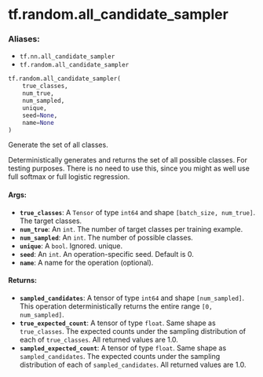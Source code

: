 <div itemscope itemtype="http://developers.google.com/ReferenceObject">
<meta itemprop="name" content="tf.random.all_candidate_sampler" />
<meta itemprop="path" content="Stable" />
</div>

# tf.random.all_candidate_sampler

### Aliases:

* `tf.nn.all_candidate_sampler`
* `tf.random.all_candidate_sampler`

``` python
tf.random.all_candidate_sampler(
    true_classes,
    num_true,
    num_sampled,
    unique,
    seed=None,
    name=None
)
```

Generate the set of all classes.

Deterministically generates and returns the set of all possible classes.
For testing purposes.  There is no need to use this, since you might as
well use full softmax or full logistic regression.

#### Args:

* <b>`true_classes`</b>: A `Tensor` of type `int64` and shape `[batch_size,
    num_true]`. The target classes.
* <b>`num_true`</b>: An `int`.  The number of target classes per training example.
* <b>`num_sampled`</b>: An `int`.  The number of possible classes.
* <b>`unique`</b>: A `bool`. Ignored.
    unique.
* <b>`seed`</b>: An `int`. An operation-specific seed. Default is 0.
* <b>`name`</b>: A name for the operation (optional).


#### Returns:

* <b>`sampled_candidates`</b>: A tensor of type `int64` and shape `[num_sampled]`.
    This operation deterministically returns the entire range
    `[0, num_sampled]`.
* <b>`true_expected_count`</b>: A tensor of type `float`.  Same shape as
    `true_classes`. The expected counts under the sampling distribution
    of each of `true_classes`. All returned values are 1.0.
* <b>`sampled_expected_count`</b>: A tensor of type `float`. Same shape as
    `sampled_candidates`. The expected counts under the sampling distribution
    of each of `sampled_candidates`. All returned values are 1.0.